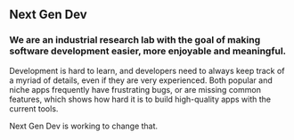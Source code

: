 ## Next Gen Dev

### We are an industrial research lab with the goal of making software development easier, more enjoyable and meaningful.

Development is hard to learn, and developers need to always keep track of a myriad of details, even if they are very experienced. Both popular and niche apps frequently have frustrating bugs, or are missing common features, which shows how hard it is to build high-quality apps with the current tools.

Next Gen Dev is working to change that.
